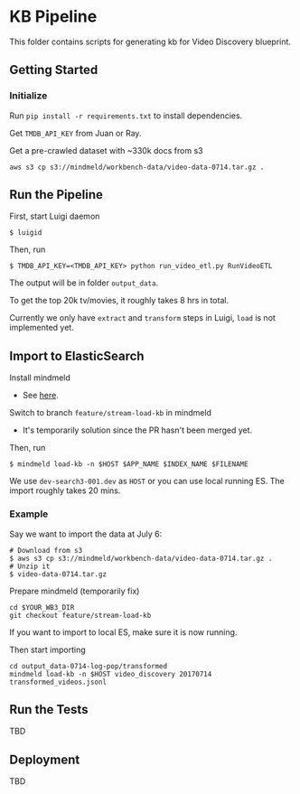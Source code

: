 # KB Pipeline
This folder contains scripts for generating kb for Video Discovery blueprint.

## Getting Started

### Initialize
Run `pip install -r requirements.txt` to install dependencies.

Get `TMDB_API_KEY` from Juan or Ray.

Get a pre-crawled dataset with ~330k docs from s3
```
aws s3 cp s3://mindmeld/workbench-data/video-data-0714.tar.gz .
```


## Run the Pipeline
First, start Luigi daemon
```
$ luigid
```
Then, run
```
$ TMDB_API_KEY=<TMDB_API_KEY> python run_video_etl.py RunVideoETL
```
The output will be in folder `output_data`.

To get the top 20k tv/movies, it roughly takes 8 hrs in total.

Currently we only have `extract` and `transform` steps in Luigi, `load` is not implemented yet.

## Import to ElasticSearch
Install mindmeld 
- See [here](https://github.com/expectlabs/mindmeld-workbench3).

Switch to branch `feature/stream-load-kb` in mindmeld 
- It's temporarily solution since the PR hasn't been merged yet.

Then, run
```
$ mindmeld load-kb -n $HOST $APP_NAME $INDEX_NAME $FILENAME
```
We use `dev-search3-001.dev` as `HOST` or you can use local running ES. 
The import roughly takes 20 mins.

### Example
Say we want to import the data at July 6:
```
# Download from s3
$ aws s3 cp s3://mindmeld/workbench-data/video-data-0714.tar.gz .
# Unzip it
$ video-data-0714.tar.gz
```
Prepare mindmeld  (temporarily fix)
```
cd $YOUR_WB3_DIR
git checkout feature/stream-load-kb
```
If you want to import to local ES, make sure it is now running.

Then start importing
```
cd output_data-0714-log-pop/transformed
mindmeld load-kb -n $HOST video_discovery 20170714 transformed_videos.jsonl
```



## Run the Tests
TBD

## Deployment
TBD
